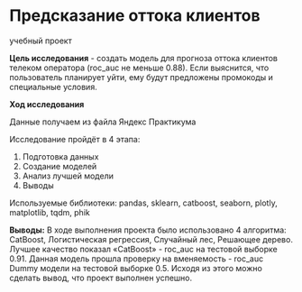 # Предсказание оттока клиентов
учебный проект


**Цель исследования** - создать модель  для прогноза оттока клиентов телеком оператора (roc_auc не меньше 0.88). Если выяснится, что пользователь планирует уйти, ему будут предложены промокоды и специальные условия.


**Ход исследования**

Данные получаем из файла Яндекс Практикума


Исследование пройдёт в 4 этапа:
1. Подготовка данных
2. Создание моделей
3. Анализ лучшей модели
4. Выводы


Используемые библиотеки: pandas, sklearn, catboost, seaborn, plotly, matplotlib, tqdm, phik

**Выводы:**
В ходе выполнения проекта было использовано 4 алгоритма: CatBoost, Логистическая регрессия, Случайный лес, Решающее дерево. Лучшее качество показал «CatBoost» - roc_auc на тестовой выборке 0.91. Данная модель прошла проверку на вменяемость - roc_auc Dummy модели на тестовой выборке 0.5. Исходя из этого можно сделать вывод, что проект выполнен успешно.
